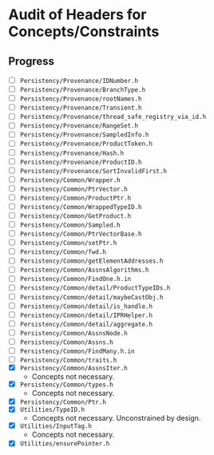 # Audit of Headers for Concepts/Constraints

## Progress

* [ ] `Persistency/Provenance/IDNumber.h`
* [ ] `Persistency/Provenance/BranchType.h`
* [ ] `Persistency/Provenance/rootNames.h`
* [ ] `Persistency/Provenance/Transient.h`
* [ ] `Persistency/Provenance/thread_safe_registry_via_id.h`
* [ ] `Persistency/Provenance/RangeSet.h`
* [ ] `Persistency/Provenance/SampledInfo.h`
* [ ] `Persistency/Provenance/ProductToken.h`
* [ ] `Persistency/Provenance/Hash.h`
* [ ] `Persistency/Provenance/ProductID.h`
* [ ] `Persistency/Provenance/SortInvalidFirst.h`
* [ ] `Persistency/Common/Wrapper.h`
* [ ] `Persistency/Common/PtrVector.h`
* [ ] `Persistency/Common/ProductPtr.h`
* [ ] `Persistency/Common/WrappedTypeID.h`
* [ ] `Persistency/Common/GetProduct.h`
* [ ] `Persistency/Common/Sampled.h`
* [ ] `Persistency/Common/PtrVectorBase.h`
* [ ] `Persistency/Common/setPtr.h`
* [ ] `Persistency/Common/fwd.h`
* [ ] `Persistency/Common/getElementAddresses.h`
* [ ] `Persistency/Common/AssnsAlgorithms.h`
* [ ] `Persistency/Common/FindOne.h.in`
* [ ] `Persistency/Common/detail/ProductTypeIDs.h`
* [ ] `Persistency/Common/detail/maybeCastObj.h`
* [ ] `Persistency/Common/detail/is_handle.h`
* [ ] `Persistency/Common/detail/IPRHelper.h`
* [ ] `Persistency/Common/detail/aggregate.h`
* [ ] `Persistency/Common/AssnsNode.h`
* [ ] `Persistency/Common/Assns.h`
* [ ] `Persistency/Common/FindMany.h.in`
* [ ] `Persistency/Common/traits.h`
* [x] `Persistency/Common/AssnsIter.h`
  * Concepts not necessary.
* [x] `Persistency/Common/types.h`
  * Concepts not necessary.
* [x] `Persistency/Common/Ptr.h`
* [x] `Utilities/TypeID.h`
  * Concepts not necessary. Unconstrained by design.
* [x] `Utilities/InputTag.h`
  * Concepts not necessary.
* [x] `Utilities/ensurePointer.h`
